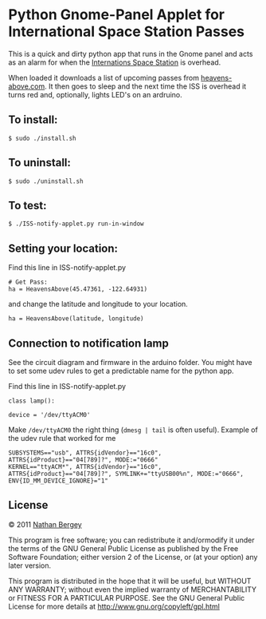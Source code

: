 # Python Gnome-Panel Applet for International Space Station Passes

This is a quick and dirty python app that runs in the Gnome panel and acts as an alarm for when the [Internations Space Station](http://en.wikipedia.org/wiki/International_Space_Station) is overhead.

When loaded it downloads a list of upcoming passes from [heavens-above.com](http://heavens-above.com).  It then goes to sleep and the next time the ISS is overhead it turns red and, optionally, lights LED's on an ardruino.


## To install:

    $ sudo ./install.sh

## To uninstall:

    $ sudo ./uninstall.sh

## To test:

    $ ./ISS-notify-applet.py run-in-window
    
## Setting your location:

Find this line in ISS-notify-applet.py

    # Get Pass:
    ha = HeavensAbove(45.47361, -122.64931)

and change the latitude and longitude to your location.

    ha = HeavensAbove(latitude, longitude)

## Connection to notification lamp

See the circuit diagram and firmware in the arduino folder. You might have to set some udev rules to get a predictable name for the python app.

Find this line in ISS-notify-applet.py

    class lamp():

    device = '/dev/ttyACM0'

Make `/dev/ttyACM0` the right thing (`dmesg | tail` is often useful). Example of the udev rule that worked for me

    SUBSYSTEMS=="usb", ATTRS{idVendor}=="16c0", ATTRS{idProduct}=="04[789]?", MODE:="0666"
    KERNEL=="ttyACM*", ATTRS{idVendor}=="16c0", ATTRS{idProduct}=="04[789]?", SYMLINK+="ttyUSB00%n", MODE:="0666", ENV{ID_MM_DEVICE_IGNORE}="1"

## License

&copy; 2011 [Nathan Bergey](http://twitter.com/natronics)

This program is free software; you can redistribute it and/ormodify it under the terms of the GNU General Public License as published by the Free Software Foundation; either version 2 of the License, or (at your option) any later version.
 
This program is distributed in the hope that it will be useful, but WITHOUT ANY WARRANTY; without even the implied warranty of MERCHANTABILITY or FITNESS FOR A PARTICULAR PURPOSE. See the GNU General Public License for more details at <http://www.gnu.org/copyleft/gpl.html>


